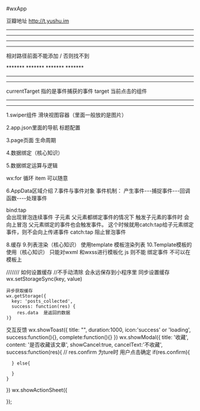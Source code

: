 #wxApp


豆瓣地址
http://t.yushu.im


*******
*******
*******
*******
相对路径前面不能添加 / 否则找不到
<!-- 相对路径 -->
<!-- <import src="post-item/post-item-template.wxml"/> -->
<!-- 绝对路径 -->
<import src="/pages/posts/post-item/post-item-template.wxml"/>
*******
*******
*******
*******

*******
*******
currentTarget 指的是事件捕获的事件
target 当前点击的组件
*******
*******



1.swiper组件
    滑块视图容器（里面一般放的是图片）

2.app.json里面的导航 标题配置

3.page页面 生命周期

4.数据绑定（核心知识）

5.数据绑定运算与逻辑

  wx:for 循环                        item 可以随意
    <block wx:for={{}}} wx:for-item="item">


6.AppData区域介绍
7.事件与事件对象
事件机制：
  产生事件---捕捉事件---回调函数----处理事件

  bind:tap  
      会出现冒泡连续事件 子元素 父元素都绑定事件的情况下 触发子元素的事件时  会向上冒泡  父元素绑定的事件也会触发事件。
      这个时候就用catch:tap给子元素绑定事件，则不会向上传递事件
  catch:tap
      阻止冒泡事件
  
8.缓存
9.列表渲染（核心知识）
  使用template 模板渲染列表
10.Template模板的使用（核心知识）
    只能对wxml 和wxss进行模板化
    js 则不能
    绑定事件  不可以在模板上


///////
如何设置缓存
    //不手动清除  会永远保存到小程序里
    同步设置缓存
    wx.setStorageSync(key, value)
    
    异步获取缓存
    wx.getStorage({
      key: 'posts_collected',
      success: function(res) {
        res.data  是返回的数据
    )}

  
交互反馈
  wx.showToast({
      title: "",
      duration:1000,
      icon:'success' or 'loading',
      success:function(){},
      complete:function(){}
    })
  wx.showModal({
    title: '收藏',
    content: '是否收藏该文章',
    showCancel:true,
    cancelText:'不收藏',
    success:function(res){
      // res.confirm 为ture时  用户点击确定
      if(res.confirm){

      } else{

      }
    }
  })
  wx.showActionSheet({

  });



